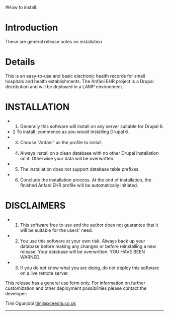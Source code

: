 #How to install.

# Introduction #

These are general release notes on installation


# Details #



This is an easy-to-use and basic electronic health records for small hospitals and health establishments. The Ànfàní EHR project is a Drupal distribution and will be deployed in a LAMP environment.

# INSTALLATION #
  * 1. Generally this software will install on any server suitable for Drupal 6.
  * 2  To install ,commence as you would installing Drupal 6 .
  * 3. Choose "Anfani" as the profile to install
  * 4. Always install on a clean database with no other Drupal installation on it. Otherwise your data will be overwritten.
  * 5. The installation does not support database table prefixes.
  * 6. Conclude the installation process. At the end of installation, the finished Anfani EHR profile will be automatically initiated.

# DISCLAIMERS #
  * 1. This software free to use and the author does not guarantee that it will be suitable for the users' need.
  * 2. You use this software at your own risk. Always back up your database before making any changes or before reinstalling a new release. Your database will be overwritten. YOU HAVE BEEN WARNED.
  * 3. If you do not know what you are doing, do not deploy this software on a live remote server.


This release has a general use form only. For information on further customization and other deployment possibilities please contact the developer:

Timi Ogunjobi timi@xceedia.co.uk


---
